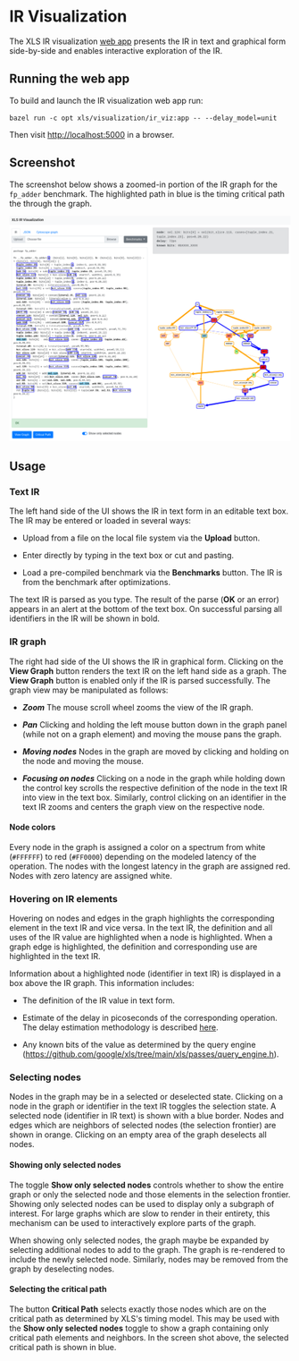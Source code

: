 # IR Visualization

The XLS IR visualization
[web app](https://github.com/google/xls/tree/main/xls/visualization/ir_viz/app.py)
presents the IR in text and graphical form side-by-side and enables interactive
exploration of the IR.

## Running the web app

To build and launch the IR visualization web app run:

```shell
bazel run -c opt xls/visualization/ir_viz:app -- --delay_model=unit
```

Then visit [http://localhost:5000](http://localhost:5000) in a browser.

## Screenshot

The screenshot below shows a zoomed-in portion of the IR graph for the
`fp_adder` benchmark. The highlighted path in blue is the timing critical path
the through the graph.

![XLS IR Visualization](fp_adder_viz.png)

## Usage

### Text IR

The left hand side of the UI shows the IR in text form in an editable text box.
The IR may be entered or loaded in several ways:

*   Upload from a file on the local file system via the **Upload** button.

*   Enter directly by typing in the text box or cut and pasting.

*   Load a pre-compiled benchmark via the **Benchmarks** button. The IR is from
    the benchmark after optimizations.

The text IR is parsed as you type. The result of the parse (**OK** or an error)
appears in an alert at the bottom of the text box. On successful parsing all
identifiers in the IR will be shown in bold.

### IR graph

The right had side of the UI shows the IR in graphical form. Clicking on the
**View Graph** button renders the text IR on the left hand side as a graph. The
**View Graph** button is enabled only if the IR is parsed successfully. The
graph view may be manipulated as follows:

*   **_Zoom_** The mouse scroll wheel zooms the view of the IR graph.

*   **_Pan_** Clicking and holding the left mouse button down in the graph panel
    (while not on a graph element) and moving the mouse pans the graph.

*   **_Moving nodes_** Nodes in the graph are moved by clicking and holding on
    the node and moving the mouse.

*   **_Focusing on nodes_** Clicking on a node in the graph while holding down
    the control key scrolls the respective definition of the node in the text IR
    into view in the text box. Similarly, control clicking on an identifier in
    the text IR zooms and centers the graph view on the respective node.

#### Node colors

Every node in the graph is assigned a color on a spectrum from white (`#FFFFFF`)
to red (`#FF0000`) depending on the modeled latency of the operation. The nodes
with the longest latency in the graph are assigned red. Nodes with zero latency
are assigned white.

### Hovering on IR elements

Hovering on nodes and edges in the graph highlights the corresponding element in
the text IR and vice versa. In the text IR, the definition and all uses of the
IR value are highlighted when a node is highlighted. When a graph edge is
highlighted, the definition and corresponding use are highlighted in the text
IR.

Information about a highlighted node (identifier in text IR) is displayed in a
box above the IR graph. This information includes:

*   The definition of the IR value in text form.

*   Estimate of the delay in picoseconds of the corresponding operation. The
    delay estimation methodology is described [here](delay_estimation.md).

*   Any known bits of the value as determined by the query engine
    (https://github.com/google/xls/tree/main/xls/passes/query_engine.h).

### Selecting nodes

Nodes in the graph may be in a selected or deselected state. Clicking on a node
in the graph or identifier in the text IR toggles the selection state. A
selected node (identifier in IR text) is shown with a blue border. Nodes and
edges which are neighbors of selected nodes (the selection frontier) are shown
in orange.  Clicking on an empty area of the graph deselects all nodes.

#### Showing only selected nodes

The toggle **Show only selected nodes** controls whether to show the entire
graph or only the selected node and those elements in the selection frontier.
Showing only selected nodes can be used to display only a subgraph of interest.
For large graphs which are slow to render in their entirety, this mechanism can
be used to interactively explore parts of the graph.

When showing only selected nodes, the graph maybe be expanded by selecting
additional nodes to add to the graph. The graph is re-rendered to include the
newly selected node. Similarly, nodes may be removed from the graph by
deselecting nodes.

#### Selecting the critical path

The button **Critical Path** selects exactly those nodes which are on the
critical path as determined by XLS's timing model. This may be used with the
**Show only selected nodes** toggle to show a graph containing only critical
path elements and neighbors. In the screen shot above, the selected critical
path is shown in blue.

